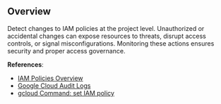 ## Overview

Detect changes to IAM policies at the project level. Unauthorized or accidental changes can expose resources to threats, disrupt access controls, or signal misconfigurations. Monitoring these actions ensures security and proper access governance.

**References**:
- [IAM Policies Overview](https://cloud.google.com/iam/docs/policies)
- [Google Cloud Audit Logs](https://cloud.google.com/logging/docs/audit)
- [gcloud Command: set IAM policy](https://cloud.google.com/sdk/gcloud/reference/projects/set-iam-policy)